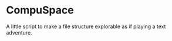 CompuSpace
==========

A little script to make a file structure explorable as if playing a text adventure.
